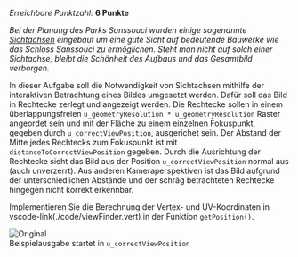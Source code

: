 *Erreichbare Punktzahl:* **6 Punkte**

*Bei der Planung des Parks Sanssouci wurden einige sogenannte [Sichtachsen](https://de.wikipedia.org/wiki/Sichtachse) eingebaut um eine gute Sicht auf bedeutende Bauwerke wie das Schloss Sanssouci zu ermöglichen. Steht man nicht auf solch einer Sichtachse, bleibt die Schönheit des Aufbaus und das Gesamtbild verborgen.*


In dieser Aufgabe soll die Notwendigkeit von Sichtachsen mithilfe der interaktiven Betrachtung eines Bildes umgesetzt werden.
Dafür soll das Bild in Rechtecke zerlegt und angezeigt werden.
Die Rechtecke sollen in einem überlappungsfreien `u_geometryResolution * u_geometryResolution` Raster angeordet sein und mit der Fläche zu einem einzelnen Fokuspunkt, gegeben durch `u_correctViewPosition`, ausgerichet sein. 
Der Abstand der Mitte jedes Rechtecks zum Fokuspunkt ist mit `distanceToCorrectViewPosition` gegeben.
Durch die Ausrichtung der Rechtecke sieht das Bild aus der Position `u_correctViewPosition` normal aus (auch unverzerrt). Aus anderen Kameraperspektiven ist das Bild aufgrund der unterschiedlichen Abstände und der schräg betrachteten Rechtecke hingegen nicht korrekt erkennbar.

Implementieren Sie die Berechnung der Vertex- und UV-Koordinaten in vscode-link(./code/viewFinder.vert) in der Funktion `getPosition()`.


![Original](./img/example.png)  
Beispielausgabe startet in `u_correctViewPosition`
